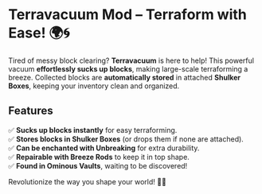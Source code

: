# Terravacuum Mod – Terraform with Ease! 🌍🌀  

Tired of messy block clearing? **Terravacuum** is here to help! This powerful vacuum **effortlessly sucks up blocks**, making large-scale terraforming a breeze. Collected blocks are **automatically stored** in attached **Shulker Boxes**, keeping your inventory clean and organized.  

## Features  
✅ **Sucks up blocks instantly** for easy terraforming.  
✅ **Stores blocks in Shulker Boxes** (or drops them if none are attached).  
✅ **Can be enchanted with Unbreaking** for extra durability.  
✅ **Repairable with Breeze Rods** to keep it in top shape.  
✅ **Found in Ominous Vaults**, waiting to be discovered!  

Revolutionize the way you shape your world! 🚀✨  
